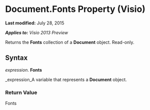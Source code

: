 
# Document.Fonts Property (Visio)

 **Last modified:** July 28, 2015

 _**Applies to:** Visio 2013 Preview_

Returns the  **Fonts** collection of a **Document** object. Read-only.


## Syntax

 _expression_. **Fonts**

 _expression_A variable that represents a  **Document** object.


### Return Value

Fonts

